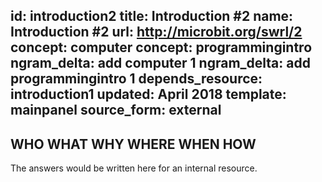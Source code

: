 id: introduction2
title: Introduction #2
name: Introduction #2
url: http://microbit.org/swrl/2
concept: computer
concept: programmingintro
ngram_delta: add computer 1
ngram_delta: add programmingintro 1
depends_resource: introduction1
updated: April 2018
template: mainpanel
source_form: external
---
WHO WHAT WHY WHERE WHEN HOW
---
The answers would be written here for an internal resource.
